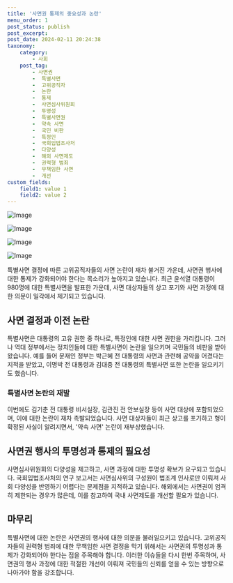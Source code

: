 ```yaml
---
title: '사면권 통제의 중요성과 논란'
menu_order: 1
post_status: publish
post_excerpt: 
post_date: 2024-02-11 20:24:38
taxonomy:
    category:
        - 사회
    post_tag:
        - 사면권
        -  특별사면
        -  고위공직자
        -  논란
        -  통제
        -  사면심사위원회
        -  투명성
        -  특별사면권
        -  약속 사면
        -  국민 비판
        -  특정인
        -  국회입법조사처
        -  다양성
        -  해외 사면제도
        -  권력형 범죄
        -  무책임한 사면
        -  개선
custom_fields:
    field1: value 1
    field2: value 2
---
```


![Image](https://imgnews.pstatic.net/image/011/2024/02/11/0004298356_001_20240211170101011.jpg?type=w647)

![Image](https://imgnews.pstatic.net/image/011/2024/02/11/0004298356_002_20240211170101065.jpg?type=w647)

![Image](https://imgnews.pstatic.net/image/011/2024/02/11/0004298356_003_20240211170101124.jpg?type=w647)

![Image](https://imgnews.pstatic.net/image/011/2024/02/11/0004298356_004_20240211170101171.jpg?type=w647)

특별사면 결정에 따른 고위공직자들의 사면 논란이 재차 불거진 가운데, 사면권 행사에 대한 통제가 강화되어야 한다는 목소리가 높아지고 있습니다. 최근 윤석열 대통령이 980명에 대한 특별사면을 발표한 가운데, 사면 대상자들의 상고 포기와 사면 과정에 대한 의문이 일각에서 제기되고 있습니다.
## 사면 결정과 이전 논란
특별사면은 대통령의 고유 권한 중 하나로, 특정인에 대한 사면 권한을 가리킵니다. 그러나 역대 정부에서는 정치인들에 대한 특별사면이 논란을 일으키며 국민들의 비판을 받아왔습니다. 예를 들어 문재인 정부는 박근혜 전 대통령의 사면과 관련해 공약을 어겼다는 지적을 받았고, 이명박 전 대통령과 김대중 전 대통령의 특별사면 또한 논란을 일으키기도 했습니다.
### 특별사면 논란의 재발
이번에도 김기춘 전 대통령 비서실장, 김관진 전 안보실장 등이 사면 대상에 포함되었으며, 이에 대한 논란이 재차 촉발되었습니다. 사면 대상자들이 최근 상고를 포기하고 형이 확정된 사실이 알려지면서, '약속 사면' 논란이 재부상했습니다.
## 사면권 행사의 투명성과 통제의 필요성
사면심사위원회의 다양성을 제고하고, 사면 과정에 대한 투명성 확보가 요구되고 있습니다. 국회입법조사처의 연구 보고서는 사면심사위의 구성원이 법조계 인사로만 이뤄져 사회 다양성을 반영하기 어렵다는 문제점을 지적하고 있습니다. 해외에서는 사면권이 엄격히 제한되는 경우가 많은데, 이를 참고하여 국내 사면제도를 개선할 필요가 있습니다.
## 마무리
특별사면에 대한 논란은 사면권의 행사에 대한 의문을 불러일으키고 있습니다. 고위공직자들의 권력형 범죄에 대한 무책임한 사면 결정을 막기 위해서는 사면권의 투명성과 통제가 강화되어야 한다는 점을 주목해야 합니다.
이러한 이슈들을 다시 한번 주목하며, 사면권의 행사 과정에 대한 적절한 개선이 이뤄져 국민들의 신뢰를 얻을 수 있는 방향으로 나아가야 함을 강조합니다.
